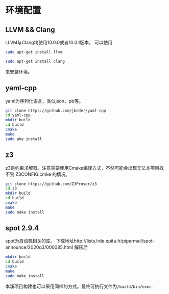 # 环境配置
## LLVM && Clang
LLVM与Clang均使用10.0.0或者10.0.1版本。
可以使用
```bash
sudo apt-get install llvm

sudo apt-get install clang
```
来安装环境。

## yaml-cpp
yaml为序列化语言，类似json，pb等。
```bash
git clone https://github.com/jbeder/yaml-cpp
cd yaml-cpp
mkdir build
cd build
cmake
make
sudo ake install
```
## z3
z3是约束求解器。注意需要使用Cmake编译方式，不然可能会出现无法本项目找不到 Z3CONFIG.cmke 的情况。
```bash
git clone https://github.com/Z3Prover/z3
cd z3
mkdir build
cd build
cmake
make
sudo make install
```
## spot 2.9.4
spot为自动机相关的库。
下载地址http://lists.lrde.epita.fr/pipermail/spot-announce/2020q3/000085.html
解压后
```bash
mkdir build
cd build
cmake
make
sudo make install
```
本溪项目构建也可以采用同样的方式。最终可执行文件为`/build/bin/exec`.